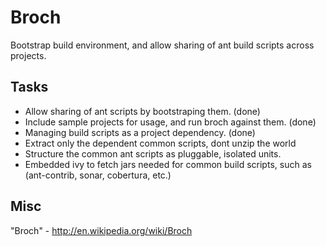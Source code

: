 # Broch

Bootstrap build environment, and allow sharing of ant build scripts across
projects.

## Tasks
* Allow sharing of ant scripts by bootstraping them. (done)
* Include sample projects for usage, and run broch against them. (done)
* Managing build scripts as a project dependency. (done)
* Extract only the dependent common scripts, dont unzip the world
* Structure the common ant scripts as pluggable, isolated units.
* Embedded ivy to fetch jars needed for common build scripts, such as (ant-contrib, sonar, cobertura, etc.)

  
## Misc
"Broch" - http://en.wikipedia.org/wiki/Broch        
